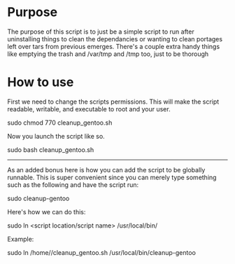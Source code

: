 Purpose
=====

The purpose of this script is to just be a simple script to run after uninstalling things to clean the
dependancies or wanting to clean portages left over tars from previous emerges. There's a couple extra 
handy things like emptying the trash and /var/tmp and /tmp too, just to be thorough

How to use
====
First we need to change the scripts permissions. This will make the script readable, writable, and 
executable to root and your user. 

sudo chmod 770 cleanup_gentoo.sh

Now you launch the script like so. 

sudo bash cleanup_gentoo.sh

----------

As an added bonus here is how you can add the script to be globally runnable. This is super convenient 
since you can merely type something such as the following and have the script run:

sudo cleanup-gentoo

Here's how we can do this:

sudo ln <script location/script name> /usr/local/bin/<name you want to type to launch the script>

Example:

sudo ln /home/<user>/cleanup_gentoo.sh /usr/local/bin/cleanup-gentoo
